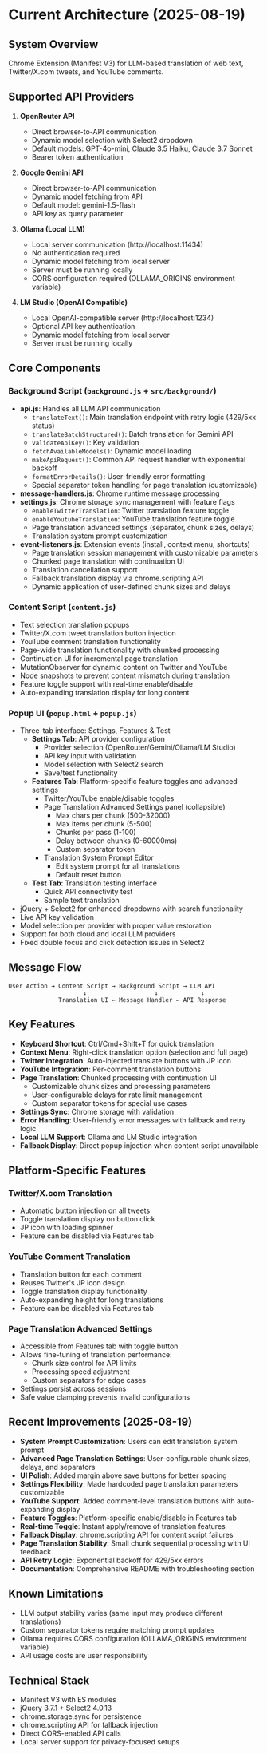 # Current Architecture (2025-08-19)

## System Overview
Chrome Extension (Manifest V3) for LLM-based translation of web text, Twitter/X.com tweets, and YouTube comments.

## Supported API Providers
1. **OpenRouter API**
   - Direct browser-to-API communication
   - Dynamic model selection with Select2 dropdown
   - Default models: GPT-4o-mini, Claude 3.5 Haiku, Claude 3.7 Sonnet
   - Bearer token authentication

2. **Google Gemini API**  
   - Direct browser-to-API communication
   - Dynamic model fetching from API
   - Default model: gemini-1.5-flash
   - API key as query parameter

3. **Ollama (Local LLM)**
   - Local server communication (http://localhost:11434)
   - No authentication required
   - Dynamic model fetching from local server
   - Server must be running locally
   - CORS configuration required (OLLAMA_ORIGINS environment variable)

4. **LM Studio (OpenAI Compatible)**
   - Local OpenAI-compatible server (http://localhost:1234)
   - Optional API key authentication
   - Dynamic model fetching from local server
   - Server must be running locally

## Core Components

### Background Script (`background.js` + `src/background/`)
- **api.js**: Handles all LLM API communication
  - `translateText()`: Main translation endpoint with retry logic (429/5xx status)
  - `translateBatchStructured()`: Batch translation for Gemini API
  - `validateApiKey()`: Key validation
  - `fetchAvailableModels()`: Dynamic model loading
  - `makeApiRequest()`: Common API request handler with exponential backoff
  - `formatErrorDetails()`: User-friendly error formatting
  - Special separator token handling for page translation (customizable)
- **message-handlers.js**: Chrome runtime message processing
- **settings.js**: Chrome storage sync management with feature flags
  - `enableTwitterTranslation`: Twitter translation feature toggle
  - `enableYoutubeTranslation`: YouTube translation feature toggle
  - Page translation advanced settings (separator, chunk sizes, delays)
  - Translation system prompt customization
- **event-listeners.js**: Extension events (install, context menu, shortcuts)
  - Page translation session management with customizable parameters
  - Chunked page translation with continuation UI
  - Translation cancellation support
  - Fallback translation display via chrome.scripting API
  - Dynamic application of user-defined chunk sizes and delays

### Content Script (`content.js`)
- Text selection translation popups
- Twitter/X.com tweet translation button injection
- YouTube comment translation functionality
- Page-wide translation functionality with chunked processing
- Continuation UI for incremental page translation
- MutationObserver for dynamic content on Twitter and YouTube
- Node snapshots to prevent content mismatch during translation
- Feature toggle support with real-time enable/disable
- Auto-expanding translation display for long content

### Popup UI (`popup.html` + `popup.js`)
- Three-tab interface: Settings, Features & Test
  - **Settings Tab**: API provider configuration
    - Provider selection (OpenRouter/Gemini/Ollama/LM Studio)
    - API key input with validation
    - Model selection with Select2 search
    - Save/test functionality
  - **Features Tab**: Platform-specific feature toggles and advanced settings
    - Twitter/YouTube enable/disable toggles
    - Page Translation Advanced Settings panel (collapsible)
      - Max chars per chunk (500-32000)
      - Max items per chunk (5-500)
      - Chunks per pass (1-100)
      - Delay between chunks (0-60000ms)
      - Custom separator token
    - Translation System Prompt Editor
      - Edit system prompt for all translations
      - Default reset button
  - **Test Tab**: Translation testing interface
    - Quick API connectivity test
    - Sample text translation
- jQuery + Select2 for enhanced dropdowns with search functionality
- Live API key validation
- Model selection per provider with proper value restoration
- Support for both cloud and local LLM providers
- Fixed double focus and click detection issues in Select2

## Message Flow
```
User Action → Content Script → Background Script → LLM API
                     ↓                   ↓            ↓
              Translation UI ← Message Handler ← API Response
```

## Key Features
- **Keyboard Shortcut**: Ctrl/Cmd+Shift+T for quick translation
- **Context Menu**: Right-click translation option (selection and full page)
- **Twitter Integration**: Auto-injected translate buttons with JP icon
- **YouTube Integration**: Per-comment translation buttons
- **Page Translation**: Chunked processing with continuation UI
  - Customizable chunk sizes and processing parameters
  - User-configurable delays for rate limit management
  - Custom separator tokens for special use cases
- **Settings Sync**: Chrome storage with validation
- **Error Handling**: User-friendly error messages with fallback and retry logic
- **Local LLM Support**: Ollama and LM Studio integration
- **Fallback Display**: Direct popup injection when content script unavailable

## Platform-Specific Features

### Twitter/X.com Translation
- Automatic button injection on all tweets
- Toggle translation display on button click
- JP icon with loading spinner
- Feature can be disabled via Features tab

### YouTube Comment Translation
- Translation button for each comment
- Reuses Twitter's JP icon design
- Toggle translation display functionality
- Auto-expanding height for long translations
- Feature can be disabled via Features tab

### Page Translation Advanced Settings
- Accessible from Features tab with toggle button
- Allows fine-tuning of translation performance:
  - Chunk size control for API limits
  - Processing speed adjustment
  - Custom separators for edge cases
- Settings persist across sessions
- Safe value clamping prevents invalid configurations

## Recent Improvements (2025-08-19)
- **System Prompt Customization**: Users can edit translation system prompt
- **Advanced Page Translation Settings**: User-configurable chunk sizes, delays, and separators
- **UI Polish**: Added margin above save buttons for better spacing
- **Settings Flexibility**: Made hardcoded page translation parameters customizable
- **YouTube Support**: Added comment-level translation buttons with auto-expanding display
- **Feature Toggles**: Platform-specific enable/disable in Features tab
- **Real-time Toggle**: Instant apply/remove of translation features
- **Fallback Display**: chrome.scripting API for content script failures
- **Page Translation Stability**: Small chunk sequential processing with UI feedback
- **API Retry Logic**: Exponential backoff for 429/5xx errors
- **Documentation**: Comprehensive README with troubleshooting section

## Known Limitations
- LLM output stability varies (same input may produce different translations)
- Custom separator tokens require matching prompt updates
- Ollama requires CORS configuration (OLLAMA_ORIGINS environment variable)
- API usage costs are user responsibility

## Technical Stack
- Manifest V3 with ES modules
- jQuery 3.7.1 + Select2 4.0.13
- chrome.storage.sync for persistence
- chrome.scripting API for fallback injection
- Direct CORS-enabled API calls
- Local server support for privacy-focused setups